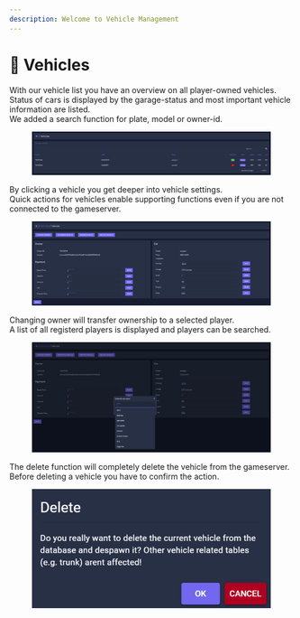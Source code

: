 ```yaml
---
description: Welcome to Vehicle Management
---
```


# 🚗 Vehicles

With our vehicle list you have an overview on all player-owned vehicles.\
Status of cars is displayed by the garage-status and most important vehicle information are listed.\
We added a search function for plate, model or owner-id.

<figure><img src="../.gitbook/assets/Screenshot 2023-01-04 185704.png" alt=""><figcaption></figcaption></figure>

By clicking a vehicle you get deeper into vehicle settings.\
Quick actions for vehicles enable supporting functions even if you are not connected to the gameserver.

<figure><img src="../.gitbook/assets/Screenshot 2023-01-04 185723.png" alt=""><figcaption></figcaption></figure>

Changing owner will transfer ownership to a selected player. \
A list of all registerd players is displayed and players can be searched.

<figure><img src="../.gitbook/assets/Clipboard01.jpg" alt=""><figcaption></figcaption></figure>

The delete function will completely delete the vehicle from the gameserver.\
Before deleting a vehicle you have to confirm the action.

<figure><img src="../.gitbook/assets/Bild_2023-01-04_190139605.png" alt=""><figcaption></figcaption></figure>
